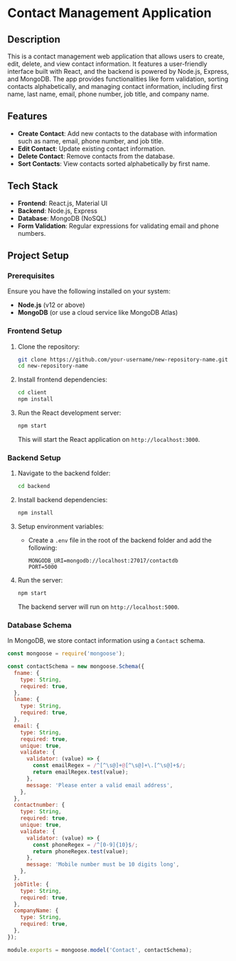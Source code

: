 # Contact Management Application

## Description
This is a contact management web application that allows users to create, edit, delete, and view contact information. It features a user-friendly interface built with React, and the backend is powered by Node.js, Express, and MongoDB. The app provides functionalities like form validation, sorting contacts alphabetically, and managing contact information, including first name, last name, email, phone number, job title, and company name.

## Features
- **Create Contact**: Add new contacts to the database with information such as name, email, phone number, and job title.
- **Edit Contact**: Update existing contact information.
- **Delete Contact**: Remove contacts from the database.
- **Sort Contacts**: View contacts sorted alphabetically by first name.

## Tech Stack
- **Frontend**: React.js, Material UI
- **Backend**: Node.js, Express
- **Database**: MongoDB (NoSQL)
- **Form Validation**: Regular expressions for validating email and phone numbers.

## Project Setup

### Prerequisites
Ensure you have the following installed on your system:
- **Node.js** (v12 or above)
- **MongoDB** (or use a cloud service like MongoDB Atlas)

### Frontend Setup
1. Clone the repository:
    ```bash
    git clone https://github.com/your-username/new-repository-name.git
    cd new-repository-name
    ```

2. Install frontend dependencies:
    ```bash
    cd client
    npm install
    ```

3. Run the React development server:
    ```bash
    npm start
    ```

   This will start the React application on `http://localhost:3000`.

### Backend Setup
1. Navigate to the backend folder:
    ```bash
    cd backend
    ```

2. Install backend dependencies:
    ```bash
    npm install
    ```

3. Setup environment variables:
   - Create a `.env` file in the root of the backend folder and add the following:
     ```
     MONGODB_URI=mongodb://localhost:27017/contactdb
     PORT=5000
     ```

4. Run the server:
    ```bash
    npm start
    ```

   The backend server will run on `http://localhost:5000`.

### Database Schema

In MongoDB, we store contact information using a `Contact` schema.

```js
const mongoose = require('mongoose');

const contactSchema = new mongoose.Schema({
  fname: {
    type: String,
    required: true,
  },
  lname: {
    type: String,
    required: true,
  },
  email: {
    type: String,
    required: true,
    unique: true,
    validate: {
      validator: (value) => {
        const emailRegex = /^[^\s@]+@[^\s@]+\.[^\s@]+$/;
        return emailRegex.test(value);
      },
      message: 'Please enter a valid email address',
    },
  },
  contactnumber: {
    type: String,
    required: true,
    unique: true,
    validate: {
      validator: (value) => {
        const phoneRegex = /^[0-9]{10}$/;
        return phoneRegex.test(value);
      },
      message: 'Mobile number must be 10 digits long',
    },
  },
  jobTitle: {
    type: String,
    required: true,
  },
  companyName: {
    type: String,
    required: true,
  },
});

module.exports = mongoose.model('Contact', contactSchema);
